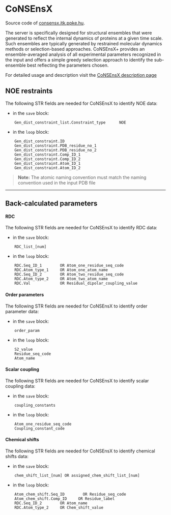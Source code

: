 # CoNSEnsX

Source code of [consensx.itk.ppke.hu](http://www.consensx.itk.ppke.hu).

The server is specifically designed for structural ensembles that were generated to reflect the internal dynamics of proteins at a given time scale. Such ensembles are typically generated by restrained molecular dynamics methods or selection-based approaches. CoNSEnsX+ provides an ensemble-averaged analysis of all experimental parameters recognized in the input and offers a simple greedy selection approach to identify the sub-ensemble best reflecting the parameters chosen.

For detailed usage and description visit the [CoNSEnsX description page](http://consensx.itk.ppke.hu/static/Descriptionpage.html)


## NOE restraints

The following STR fields are needed for CoNSEnsX to identify NOE data:
* in the `save` block:
```
    Gen_dist_constraint_list.Constraint_type      NOE
```

* in the `loop` block:
```
    Gen_dist_constraint.ID
    Gen_dist_constraint.PDB_residue_no_1
    Gen_dist_constraint.PDB_residue_no_2
    Gen_dist_constraint.Comp_ID_1
    Gen_dist_constraint.Comp_ID_2
    Gen_dist_constraint.Atom_ID_1
    Gen_dist_constraint.Atom_ID_2
```

> **Note:** The atomic naming convention must match the naming convention used in the input PDB file

----------


## Back-calculated parameters


#### RDC

The following STR fields are needed for CoNSEnsX to identify RDC data:
* in the `save` block:
```
    RDC_list_[num]
```
* in the `loop` block:
```
    RDC.Seq_ID_1        OR Atom_one_residue_seq_code
    RDC.Atom_type_1     OR Atom_one_atom_name
    RDC.Seq_ID_2        OR Atom_two_residue_seq_code
    RDC.Atom_type_2     OR Atom_two_atom_name
    RDC.Val             OR Residual_dipolar_coupling_value
```

#### Order parameters

The following STR fields are needed for CoNSEnsX to identify order parameter data:
* in the `save` block:
```
    order_param
```
* in the `loop` block:
```
    S2_value
    Residue_seq_code
    Atom_name
```

#### Scalar coupling

The following STR fields are needed for CoNSEnsX to identify scalar coupling data:
* in the `save` block:
```
    coupling_constants
```
* in the `loop` block:
```
    Atom_one_residue_seq_code
    Coupling_constant_code
```

#### Chemical shifts

The following STR fields are needed for CoNSEnsX to identify chemical shifts data:
* in the `save` block:
```
    chem_shift_list_[num] OR assigned_chem_shift_list_[num]
```
* in the `loop` block:
```
    Atom_chem_shift.Seq_ID        OR Residue_seq_code
    Atom_chem_shift.Comp_ID     OR Residue_label
    RDC.Seq_ID_2        OR Atom_name
    RDC.Atom_type_2     OR Chem_shift_value
```
